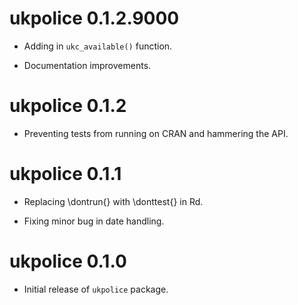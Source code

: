 # ukpolice 0.1.2.9000

* Adding in `ukc_available()` function.

* Documentation improvements.


# ukpolice 0.1.2

 * Preventing tests from running on CRAN and hammering the API.
 
# ukpolice 0.1.1

 * Replacing  \dontrun{} with \donttest{} in Rd. 
 
 * Fixing minor bug in date handling.

# ukpolice 0.1.0

* Initial release of `ukpolice` package.
